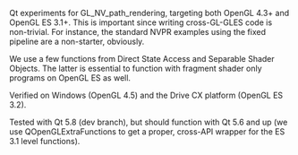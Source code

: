 Qt experiments for GL_NV_path_rendering, targeting both OpenGL 4.3+ and OpenGL
ES 3.1+. This is important since writing cross-GL-GLES code is non-trivial. For
instance, the standard NVPR examples using the fixed pipeline are a
non-starter, obviously.

We use a few functions from Direct State Access and Separable Shader Objects.
The latter is essential to function with fragment shader only programs on
OpenGL ES as well.

Verified on Windows (OpenGL 4.5) and the Drive CX platform (OpenGL ES 3.2).

Tested with Qt 5.8 (dev branch), but should function with Qt 5.6 and up (we use
QOpenGLExtraFunctions to get a proper, cross-API wrapper for the ES 3.1 level
functions).
